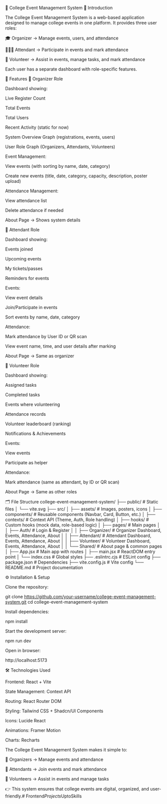 📘 College Event Management System
🚀 Introduction

The College Event Management System is a web-based application designed to manage college events in one platform.
It provides three user roles:

🎓 Organizer → Manage events, users, and attendance

🧑‍🤝‍🧑 Attendant → Participate in events and mark attendance

🤝 Volunteer → Assist in events, manage tasks, and mark attendance

Each user has a separate dashboard with role-specific features.

🎯 Features
🔹 Organizer Role

Dashboard showing:

Live Register Count

Total Events

Total Users

Recent Activity (static for now)

System Overview Graph (registrations, events, users)

User Role Graph (Organizers, Attendants, Volunteers)

Event Management:

View events (with sorting by name, date, category)

Create new events (title, date, category, capacity, description, poster upload)

Attendance Management:

View attendance list

Delete attendance if needed

About Page → Shows system details

🔹 Attendant Role

Dashboard showing:

Events joined

Upcoming events

My tickets/passes

Reminders for events

Events:

View event details

Join/Participate in events

Sort events by name, date, category

Attendance:

Mark attendance by User ID or QR scan

View event name, time, and user details after marking

About Page → Same as organizer

🔹 Volunteer Role

Dashboard showing:

Assigned tasks

Completed tasks

Events where volunteering

Attendance records

Volunteer leaderboard (ranking)

Notifications & Achievements

Events:

View events

Participate as helper

Attendance:

Mark attendance (same as attendant, by ID or QR scan)

About Page → Same as other roles

🗂️ File Structure
college-event-management-system/
├── public/                 # Static files
│   └── vite.svg
├── src/
│   ├── assets/             # Images, posters, icons
│   ├── components/         # Reusable components (Navbar, Card, Button, etc.)
│   ├── contexts/           # Context API (Theme, Auth, Role handling)
│   ├── hooks/              # Custom hooks (mock data, role-based logic)
│   ├── pages/              # Main pages
│   │   ├── Auth/           # Login & Register
│   │   ├── Organizer/      # Organizer Dashboard, Events, Attendance, About
│   │   ├── Attendant/      # Attendant Dashboard, Events, Attendance, About
│   │   ├── Volunteer/      # Volunteer Dashboard, Events, Attendance, About
│   │   └── Shared/         # About page & common pages
│   ├── App.jsx             # Main app with routes
│   ├── main.jsx            # ReactDOM entry point
│   └── index.css           # Global styles
├── .eslintrc.cjs           # ESLint config
├── package.json            # Dependencies
├── vite.config.js          # Vite config
└── README.md               # Project documentation

⚙️ Installation & Setup

Clone the repository:

git clone https://github.com/your-username/college-event-management-system.git
cd college-event-management-system


Install dependencies:

npm install


Start the development server:

npm run dev


Open in browser:

http://localhost:5173

🛠️ Technologies Used

Frontend: React + Vite

State Management: Context API

Routing: React Router DOM

Styling: Tailwind CSS + Shadcn/UI Components

Icons: Lucide React

Animations: Framer Motion

Charts: Recharts


The College Event Management System makes it simple to:

📌 Organizers → Manage events and attendance

📌 Attendants → Join events and mark attendance

📌 Volunteers → Assist in events and manage tasks

👉 This system ensures that college events are digital, organized, and user-friendly.#   F r o n t e n d _ P r o j e c t s _ U p t o S k i l l s  
 